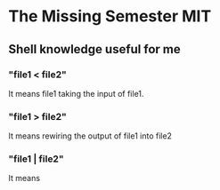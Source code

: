 # The Missing Semester MIT
## Shell knowledge useful for me
### "file1 < file2"
It means file1 taking the input of file1.
### "file1 > file2"
It means rewiring the output of file1 into file2
### "file1 | file2"
It means 
